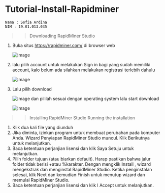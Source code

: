 # Tutorial-Install-Rapidminer
```
Nama : Sofia Ardina
NIM : 19.01.013.035
```

>> Downloading RapidMiner Studio
1. Buka situs https://rapidminer.com/ di browser web

   ![image](https://user-images.githubusercontent.com/80516363/194689775-4728650e-df62-4d72-95d1-02d57c29b481.png)
2. lalu pilih account untuk melakukan Sign in bagi yang sudah memiliki account, kalo belum ada silahkan melakukan registrasi terlebih dahulu

   ![image](https://user-images.githubusercontent.com/80516363/194689880-b7534df1-d7b4-4f1b-9139-d90019b135f2.png)
3. Lalu pilih download 

   ![image](https://user-images.githubusercontent.com/80516363/194690026-a516bbb5-21fa-4825-b447-86f2cc8d54c6.png)
   dan pililah sesuai dengan operating system lalu start download
   
   ![image](https://user-images.githubusercontent.com/80516363/194690105-c5da238e-2aa4-46a8-9166-5633a6b39552.png)

>> Installing RapidMiner Studio
Running the installation
1. Klik dua kali file yang diunduh
2. Jika diminta, izinkan program untuk membuat perubahan pada komputer Anda. Wizard Penyiapan RapidMiner Studio muncul. Klik Berikutnya untuk melanjutkan.
3. Baca ketentuan perjanjian lisensi dan klik Saya Setuju untuk melanjutkan.
4. Pilih folder tujuan (atau biarkan default). Harap pastikan bahwa jalur folder tidak berisi +atau %karakter. Dengan mengklik Install , wizard mengekstrak dan menginstal RapidMiner Studio. Ketika penginstalan selesai, klik Next dan kemudian Finish untuk menutup wizard dan memulai RapidMiner Studio.
5. Baca ketentuan perjanjian lisensi dan klik I Accept untuk melanjutkan.
